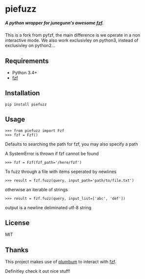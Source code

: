piefuzz
=======

##### A python wrapper for *junegunn*'s awesome [fzf](https://github.com/junegunn/fzf).

This is a fork from pyfzf, the main difference is we operate in a non interactive mode.
We also work exclusivley on python3, instead of exclusivley on python2...

Requirements
------------

* Python 3.4+
* [fzf](https://github.com/junegunn/fzf)


Installation
------------
	pip install piefuzz

Usage
-----
    >>> from piefuzz import Fzf
    >>> fzf = Fzf()

Defaults to searching the path for fzf, you may also specify a path

A SystemError is thrown if fzf cannot be found

    >>> fzf = Fzf(fzf_path='/here/fzf')


To fuzz through a file with items seperated by newlines

    >>> result = fzf.fuzz(query, input_path='path/to/file.txt')

otherwise an iterable of strings

    >>> result = fzf.fuzz(query, input_list=['abc', 'def'])

output is a newline deliminated utf-8 string


License
-------
MIT

Thanks
------
This project makes use of [plumbum](http://plumbum.readthedocs.org/) to interact with [fzf](https://github.com/junegunn/fzf).

Definitley check it out nice stuff!
